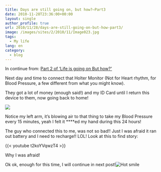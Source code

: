 ```yaml
---
title: Days are still going on, but how?–Part3
date: 2010-11-28T23:36:00+00:00
layout: single
author_profile: true
url: 2010/11/28/days-are-still-going-on-but-how-part3/
image: /images/sites/2/2010/11/Image023.jpg
tags:
  - My life
lang: en
category: 
  - blog
---
```

In continue from: [Part 2 of &#8216;Life is going on But how?'](/2010/11/28/days-are-still-going-on-but-how-part2/ "Days are still going on, but how?–Part2")

Next day and time to connect that Holter Monitor (Not for Heart rhythm, for Blood Pressure, a few different from what you might know).

They got a lot of money (enough said!) and my ID Card until I return this device to them, now going back to home!

![](/images/2010/11/Image023.jpg)

Notice my left arm, it’s blowing air to that thing to take my Blood Pressure every 15 minutes, yeah I felt it \****ed my hand during this 24 hours!

The guy who connected this to me, was not so bad!! Just I was afraid it ran out battery and I need to recharge!! LOL! Look at this to find story:

{{< youtube t2koYVqwzT4 >}}

Why I was afraid!

Ok ok, enough for this time, I will continue in next post!![Hot smile](http://lh5.ggpht.com/_vaUVXcmC3OI/TPLng4JbzzI/AAAAAAAADQ0/i0A7qtQX8Ew/wlEmoticon-hotsmile%5B2%5D.png?imgmax=800)